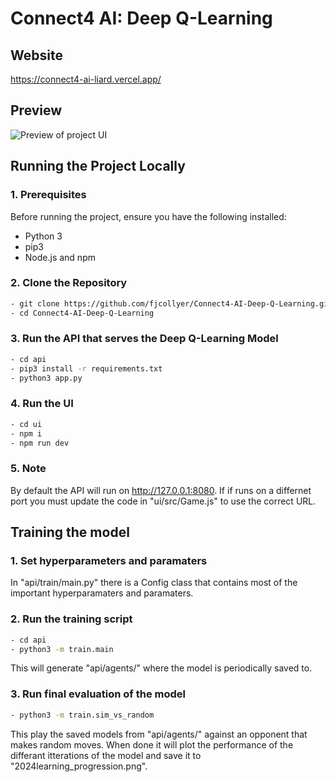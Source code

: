 # Connect4 AI: Deep Q-Learning

## Website
https://connect4-ai-liard.vercel.app/

## Preview
![Preview of project UI](preview.gif)

## Running the Project Locally

### 1. Prerequisites

Before running the project, ensure you have the following installed:
- Python 3
- pip3
- Node.js and npm

### 2. Clone the Repository
```bash
- git clone https://github.com/fjcollyer/Connect4-AI-Deep-Q-Learning.git
- cd Connect4-AI-Deep-Q-Learning
```

### 3. Run the API that serves the Deep Q-Learning Model
```bash
- cd api
- pip3 install -r requirements.txt
- python3 app.py
```

### 4. Run the UI
```bash
- cd ui
- npm i
- npm run dev
```

### 5. Note
By default the API will run on http://127.0.0.1:8080. If if runs on a differnet port you must update the code in "ui/src/Game.js" to use the correct URL.

## Training the model

### 1. Set hyperparameters and paramaters
In "api/train/main.py" there is a Config class that contains most of the important hyperparamaters and paramaters.

### 2. Run the training script
```bash
- cd api
- python3 -m train.main
```
This will generate "api/agents/" where the model is periodically saved to.

### 3. Run final evaluation of the model
```bash
- python3 -m train.sim_vs_random
```
This play the saved models from "api/agents/" against an opponent that makes random moves. When done it will plot the performance of the differant itterations of the model and save it to "2024learning_progression.png". 
